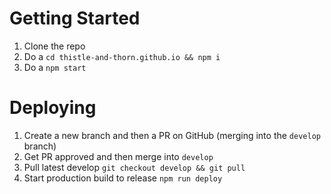 # Getting Started

1. Clone the repo
1. Do a `cd thistle-and-thorn.github.io && npm i`
1. Do a `npm start`

# Deploying

1. Create a new branch and then a PR on GitHub (merging into the `develop` branch)
1. Get PR approved and then merge into `develop`
1. Pull latest develop `git checkout develop && git pull`
1. Start production build to release `npm run deploy`

